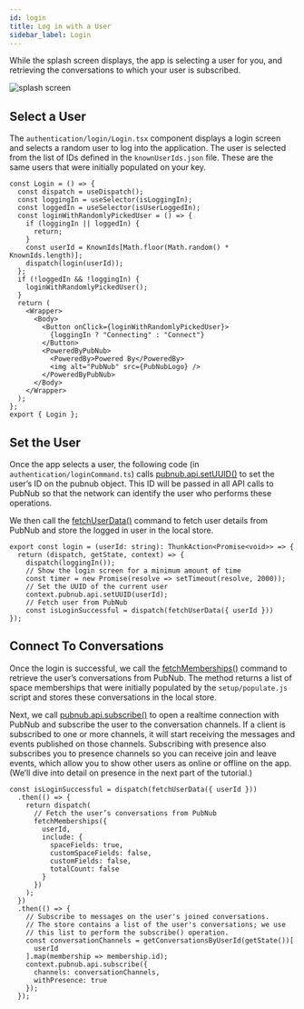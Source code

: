 ```yaml
---
id: login
title: Log in with a User
sidebar_label: Login
---
```


While the splash screen displays, the app is selecting a user for you, and retrieving the conversations to which your user is subscribed.

![splash screen](assets/team-chat-loading-screen.png)

## Select a User

The `authentication/login/Login.tsx` component displays a login screen and selects a random user to log into the application.
The user is selected from the list of IDs defined in the `knownUserIds.json` file.
These are the same users that were initially populated on your key.

```tsx
const Login = () => {
  const dispatch = useDispatch();
  const loggingIn = useSelector(isLoggingIn);
  const loggedIn = useSelector(isUserLoggedIn);
  const loginWithRandomlyPickedUser = () => {
    if (loggingIn || loggedIn) {
      return;
    }
    const userId = KnownIds[Math.floor(Math.random() * KnownIds.length)];
    dispatch(login(userId));
  };
  if (!loggedIn && !loggingIn) {
    loginWithRandomlyPickedUser();
  }
  return (
    <Wrapper>
      <Body>
        <Button onClick={loginWithRandomlyPickedUser}>
          {loggingIn ? "Connecting" : "Connect"}
        </Button>
        <PoweredByPubNub>
          <PoweredBy>Powered By</PoweredBy>
          <img alt="PubNub" src={PubNubLogo} />
        </PoweredByPubNub>
      </Body>
    </Wrapper>
  );
};
export { Login };
```

## Set the User

Once the app selects a user, the following code (in `authentication/loginCommand.ts`) calls [pubnub.api.setUUID()](https://www.pubnub.com/docs/chat/reference/users#set-a-user) to set the user’s ID on the pubnub object.
This ID will be passed in all API calls to PubNub so that the network can identify the user who performs these operations.

We then call the [fetchUserData()](https://www.pubnub.com/docs/chat/redux/users#fetchuserdata) command to fetch user details from PubNub and store the logged in user in the local store.

```tsx
export const login = (userId: string): ThunkAction<Promise<void>> => {
  return (dispatch, getState, context) => {
    dispatch(loggingIn());
    // Show the login screen for a minimum amount of time
    const timer = new Promise(resolve => setTimeout(resolve, 2000));
    // Set the UUID of the current user
    context.pubnub.api.setUUID(userId);
    // Fetch user from PubNub
    const isLoginSuccessful = dispatch(fetchUserData({ userId }))
});
```

## Connect To Conversations

Once the login is successful, we call the [fetchMemberships()](https://www.pubnub.com/docs/chat/redux/memberships#fetchmemberships) command to retrieve the user’s conversations from PubNub.
The method returns a list of space memberships that were initially populated by the `setup/populate.js` script and stores these conversations in the local store.

Next, we call [pubnub.api.subscribe()](https://www.pubnub.com/docs/chat/reference/spaces#subscribe-to-channels) to open a realtime connection with PubNub and subscribe the user to the conversation channels.
If a client is subscribed to one or more channels, it will start receiving the messages and events published on those channels.
Subscribing with presence also subscribes you to presence channels so you can receive join and leave events, which allow you to show other users as online or offline on the app.
(We’ll dive into detail on presence in the next part of the tutorial.)

```tsx
const isLoginSuccessful = dispatch(fetchUserData({ userId }))
  .then(() => {
    return dispatch(
      // Fetch the user’s conversations from PubNub
      fetchMemberships({
        userId,
        include: {
          spaceFields: true,
          customSpaceFields: false,
          customFields: false,
          totalCount: false
        }
      })
    );
  })
  .then(() => {
    // Subscribe to messages on the user's joined conversations.
    // The store contains a list of the user's conversations; we use
    // this list to perform the subscribe() operation.
    const conversationChannels = getConversationsByUserId(getState())[
      userId
    ].map(membership => membership.id);
    context.pubnub.api.subscribe({
      channels: conversationChannels,
      withPresence: true
    });
  });
```
